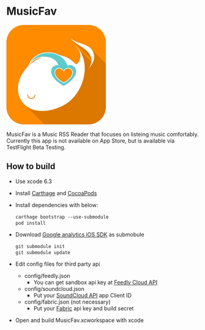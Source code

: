 # MusicFav

<img height="260" src="icon.png">

MusicFav is a Music RSS Reader that focuses on listeing music comfortably.
Currently this app is not available on App Store,
but is available via TestFlight Beta Testing.


## How to build

- Use xcode 6.3
- Install [Carthage][] and [CocoaPods][]
- Install dependencies with below:

  ```shell
  carthage bootstrap --use-submodule
  pod install
  ```
- Download [Google analytics iOS SDK][] as submobule

  ```shell
  git submodule init
  git submodule update
  ```
- Edit config files for third party api
    - config/feedly.json
      - You can get sandbox api key at [Feedly Cloud API][]
    - config/soundcloud.json
      - Put your [SoundCloud API][] app Client ID
    - config/fabric.json (not necessary)
      - Put your [Fabric][] api key and build secret
- Open and build MusicFav.xcworkspace with xcode

[Carthage]:                 https://github.com/Carthage/Carthage
[CocoaPods]:                https://cocoapods.org/
[Feedly Cloud API]:         https://developer.feedly.com/
[SoundCloud API]:           https://developers.soundcloud.com/
[Fabric]:                   https://get.fabric.io/
[TestFlight Beta Testing]:  http://musicfav.github.io//flight/
[Google analytics iOS SDK]: https://developers.google.com/analytics/devguides/collection/ios/resources
